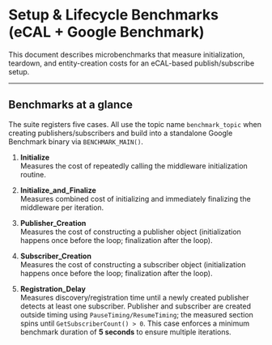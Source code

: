 # Setup & Lifecycle Benchmarks (eCAL + Google Benchmark)

This document describes microbenchmarks that measure initialization, teardown, and entity-creation costs for an eCAL-based publish/subscribe setup.

---

## Benchmarks at a glance

The suite registers five cases. All use the topic name `benchmark_topic` when creating publishers/subscribers and build into a standalone Google Benchmark binary via `BENCHMARK_MAIN()`.

1. **Initialize**  
   Measures the cost of repeatedly calling the middleware initialization routine.

2. **Initialize_and_Finalize**  
   Measures combined cost of initializing and immediately finalizing the middleware per iteration.

3. **Publisher_Creation**  
   Measures the cost of constructing a publisher object (initialization happens once before the loop; finalization after the loop).

4. **Subscriber_Creation**  
   Measures the cost of constructing a subscriber object (initialization happens once before the loop; finalization after the loop).

5. **Registration_Delay**  
   Measures discovery/registration time until a newly created publisher detects at least one subscriber. Publisher and subscriber are created outside timing using `PauseTiming/ResumeTiming`; the measured section spins until `GetSubscriberCount() > 0`. This case enforces a minimum benchmark duration of **5 seconds** to ensure multiple iterations.